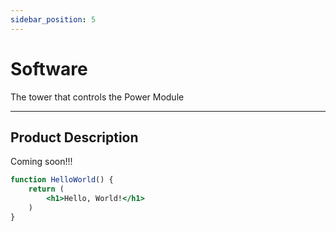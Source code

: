 ```yaml
---
sidebar_position: 5
---
```


# Software

The tower that controls the Power Module

---

## Product Description

Coming soon!!!

```jsx title="/docs/Software.md"
function HelloWorld() {
    return (
        <h1>Hello, World!</h1>
    )
}
```